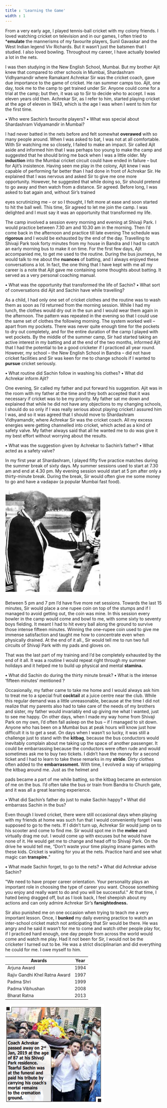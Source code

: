 ```yaml
---
title : 'Learning the Game'
width : 1
---
```


From a very early age, I played tennis-ball
cricket with my colony friends. I loved watching cricket on television and in our games, I often tried to ***emulate** the mannerisms of my favourite players, Sunil Gavaskar and the West Indian legend Viv Richards. But it wasn’t just the batsmen that I studied. I also loved bowling. Throughout my career, I have actually bowled a lot in the nets.

I was then studying in the New English School, Mumbai. But my brother Ajit knew that compared to other schools in Mumbai, Shardashram Vidhyamandir where Ramakant Achrekar Sir was the cricket coach, gave due importance to the game of cricket. He ran summer camps too. Ajit, one day, took me to the camp to get trained under Sir. Anyone could come for a trial at the camp; but then, it was up to Sir to decide who to accept. I was eleven years old then. Achrekar Sir, as I refer to him, started playing cricket at the age of eleven in 1943, which is the age I was when I went to him for the first time.

**•** Who were Sachin’s favourite players?
**•** What was special about Shardashram
Vidyamandir in Mumbai?

I had never batted in the nets before and felt somewhat **overawed** with so many people around. When I was asked to bat, I was not at all comfortable. With Sir watching me so closely, I failed to make an impact. Sir called Ajit aside and informed him that I was perhaps too young to make the camp and suggested that he should bring me back when I was a little older. My **induction** into the Mumbai cricket circuit could have ended in failure – but for Ajit’s insistence. Having seen me play in the colony, Ajit knew I was capable of performing far better than I had done in front of Achrekar Sir. He explained that I was nervous and asked Sir to give me one more opportunity. However, he suggested that while doing so, Sir should pretend to go away and then watch from a distance. Sir agreed. Before long, I was asked to bat again and, without Sir’s trained 

eyes scrutinizing me – or so I thought, I felt more at ease and soon started to hit the ball well. This time, Sir agreed to let me join the camp. I was delighted and I must say it was an opportunity that transformed my life.

The camp involved a session every morning and evening at Shivaji Park. I would practice between 7.30 am and 10.30 am in the morning. Then I’d come back in the afternoon and practice till late evening The schedule was **rigorous** and I would be exhausted by the end of the day. Travelling to Shivaji Park took forty minutes from my house in Bandra and I had to catch an early morning bus to make it on time. For the first few days, Ajit accompanied me, to get me used to the routine. During the bus journeys, he would talk to me about the **nuances** of batting, and I always enjoyed these conversations a lot. In fact, the one thing that I have kept with me all my career is a note that Ajit gave me containing some thoughts about batting. It served as a very personal coaching manual.

**•** What was the opportunity that transformed the life of Sachin?
**•** What sort of conversations did Ajit and Sachin have while travelling?

As a child, I had only one set of cricket clothes and the routine was to wash them as soon as I’d returned from the morning session. While I had my lunch, the clothes would dry out in the sun and I would wear them again in the afternoon. The pattern was repeated in the evening so that I could use the same set of clothes the following morning. The system worked well – apart from my pockets. There was never quite enough time for the pockets to dry out completely, and for the entire duration of the camp I played with wet pockets. By the middle of the summer camp, Sir had started taking an active interest in my batting and at the end of the two months, informed Ajit that I had the potential to be a good cricketer if I practiced all year round. However, my school – the New English School in Bandra – did not have cricket facilities and Sir was keen for me to change schools if I wanted to **pursue** cricket seriously.

**•** What routine did Sachin follow in
washing his clothes?
**•** What did Achrekar inform Ajit?



One evening, Sir called my father and put forward his suggestion. Ajit was in the room with my father at the time and they both accepted that it was necessary if cricket was to be my priority. My father sat me down and explained that while he did not have any objections to my changing schools, I should do so only if I was really serious about playing cricket.I assured him I was, and so it was agreed that I should move to Shardashram Vidhyamandir, where Achrekar Sir was the cricket coach. All my excess energies were getting channelled into cricket, which acted as a kind of safety valve. My father always said that all he wanted me to do was give it my best effort without worrying about the results.

**•** What was the suggestion given by Achrekar to Sachin’s father? 
**•** What acted as a safety valve?

In my first year at Shardashram, I played fifty five practice matches during the summer break of sixty days. My summer sessions used to start at 7.30 am and end at 4.30 pm. My evening session would start at 5 pm after only a thirty-minute break. During the break, Sir would often give me some money to go and have a vadapav (a popular Mumbai fast food).

![](1.png)

Between 5 pm and 7 pm I’d have five more net sessions. Towards the last 15 minutes, Sir would place a one rupee coin on top of the stumps and if I managed to avoid getting out, the coin was mine. In this session every bowler in the camp would come and bowl to me, with some sixty to seventy boys fielding. It meant I had to hit every ball along the ground to survive those intense fifteen minutes. Winning the one–rupee coin used to give me immense satisfaction and taught me how to concentrate even when physically drained. At the end of it all., Sir would tell me to run two full circuits of Shivaji Park with my pads and gloves on.

That was the last part of my training and I’d be completely exhausted by the end of it all. It was a routine I would repeat right through my summer holidays and it helped me to build up physical and mental **stamina.** 

**•** What did Sachin do during the thirty minute break? 
**•** What is the intense ‘fifteen minutes’ mentioned ?

 Occasionally, my father came to take me home and I would always ask him to treat me to a special fruit **cocktail** at a juice centre near the club. While this regular demand was a little unreasonable, because at the time I did not realize that my parents also had to take care of the needs of my brothers and sister, my father would invariably end up giving me what I wanted, just to see me happy. On other days, when I made my way home from Shivaji Park on my own, I’d often fall asleep on the bus – if I managed to sit down. Anyone who has been on a Mumbai bus at peak hours will know just how difficult it is to get a seat. On days when I wasn’t so lucky, it was still a challenge just to stand with the **kitbag**, because the bus conductors would inevitably complain about me taking up the space of another passenger. It could be embarrassing because the conductors were often rude and would sometimes ask me to buy two tickets. I didn’t have the money for a second ticket and I had to learn to take these remarks in my **stride**. Dirty clothes often added to the **embarrassment.** With time, I evolved a way of wrapping the kitbag around me. Just as the helmet and 

 pads became a part of me while batting, so the kitbag became an extension of me on the bus. I’d often take the bus or train from Bandra to Church gate, and it was all a great learning experience. 

**•** What did Sachin’s father do just to make Sachin happy? 
**•** What did embarrass Sachin in the bus? 

Even though I loved cricket, there were still occasional days when playing with my friends at home was such fun that I would conveniently forget I was supposed to go to the nets. If I didn’t turn up, Achrekar Sir would jump on to his scooter and come to find me. Sir would spot me in the **melee** and virtually drag me out. I would come up with excuses but he would have none of it. He would get me to change and head off to Shivaji Park. On the drive he would tell me, “Don’t waste your time playing insane games with these kids. Cricket is waiting for you at the nets. Practice hard and see what magic can **transpire.**" 

**•** What made Sachin forget, to go to the nets? 
**•** What did Achrekar advise Sachin? 

"We need to have proper career orientation. Your personality plays an important role in choosing the type of career you want. Choose something you enjoy and really want to do and you will be successful." At that time, I hated being dragged off, but as I look back, I feel sheepish about my actions and can only admire Achrekar Sir’s **farsightedness.**

Sir also punished me on one occasion when trying to teach me a very important lesson. Once, I **bunked** my daily evening practice to watch an inter-school cricket match not anticipating that Sir would be there. He was angry and he said it wasn’t for me to come and watch other people play for, if I practiced hard enough, one day people from across the world would come and watch me play. Had it not been for Sir, I would not be the cricketer I turned out to be. He was a strict disciplinarian and did everything he could for me. I owe myself to him.

| Awards | Year |
| ----------- | ----------- |
| Arjuna Award | 1994 |
|Rajiv Gandhi Khel Ratna Award | 1997 |
| Padma Shri |1999 |
| Padma Vibhushan | 2008 |
| Bharat Ratna | 2013 |

![](2.png)




